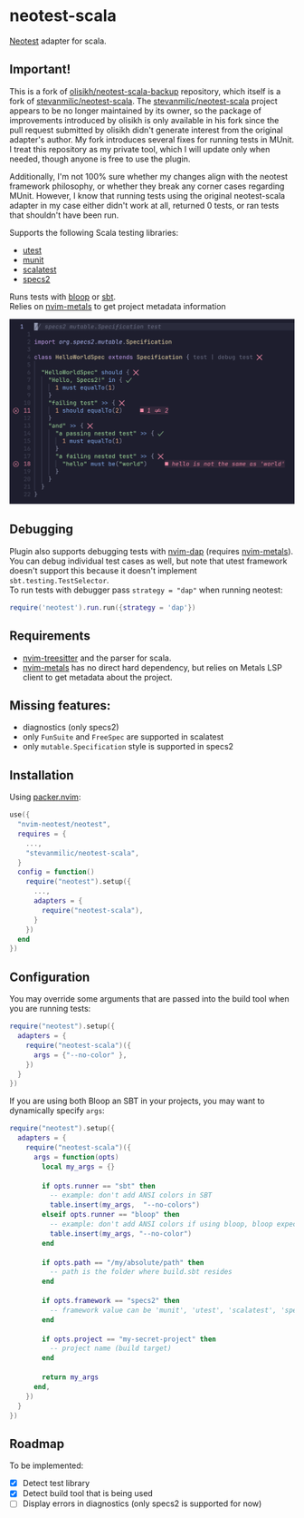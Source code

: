 # neotest-scala

[Neotest](https://github.com/rcarriga/neotest) adapter for scala.



## Important!
This is a fork of [olisikh/neotest-scala-backup](https://github.com/olisikh/neotest-scala-backup) repository, which itself is a fork of [stevanmilic/neotest-scala](https://github.com/stevanmilic/neotest-scala).
The [stevanmilic/neotest-scala](https://github.com/stevanmilic/neotest-scala) project appears to be no longer maintained by its owner, so the package of improvements introduced by olisikh is only available in his fork since the pull request submitted by olisikh didn't generate interest from the original adapter's author.
My fork introduces several fixes for running tests in MUnit. I treat this repository as my private tool, which I will update only when needed, though anyone is free to use the plugin.

Additionally, I'm not 100% sure whether my changes align with the neotest framework philosophy, or whether they break any corner cases regarding MUnit. However, I know that running tests using the original neotest-scala adapter in my case either didn't work at all, returned 0 tests, or ran tests that shouldn't have been run.

Supports the following Scala testing libraries:

- [utest](https://github.com/com-lihaoyi/utest)
- [munit](https://scalameta.org/munit/docs/getting-started.html)
- [scalatest](https://www.scalatest.org/)
- [specs2](https://etorreborre.github.io/specs2)

Runs tests with [bloop](https://scalacenter.github.io/bloop/) or [sbt](https://www.scala-sbt.org). \
Relies on [nvim-metals](https://github.com/scalameta/nvim-metals) to get project metadata information

![Hero image](./img/hero.png)

## Debugging

Plugin also supports debugging tests with [nvim-dap](https://github.com/rcarriga/nvim-dap) (requires [nvim-metals](https://github.com/scalameta/nvim-metals)). \
You can debug individual test cases as well, but note that utest framework doesn't support this because it doesn't implement `sbt.testing.TestSelector`. \
To run tests with debugger pass `strategy = "dap"` when running neotest:

```lua
require('neotest').run.run({strategy = 'dap'})
```

## Requirements

- [nvim-treesitter](https://github.com/nvim-treesitter/nvim-treesitter) and the parser for scala.
- [nvim-metals](https://github.com/scalameta/nvim-metals) has no direct hard dependency,
  but relies on Metals LSP client to get metadata about the project.

## Missing features:

- diagnostics (only specs2)
- only `FunSuite` and `FreeSpec` are supported in scalatest
- only `mutable.Specification` style is supported in specs2

## Installation

Using [packer.nvim](https://github.com/wbthomason/packer.nvim):

```lua
use({
  "nvim-neotest/neotest",
  requires = {
    ...,
    "stevanmilic/neotest-scala",
  }
  config = function()
    require("neotest").setup({
      ...,
      adapters = {
        require("neotest-scala"),
      }
    })
  end
})
```

## Configuration

You may override some arguments that are passed into the build tool when you are running tests:

```lua
require("neotest").setup({
  adapters = {
    require("neotest-scala")({
      args = {"--no-color" },
    })
  }
})
```

If you are using both Bloop an SBT in your projects, you may want to dynamically specify `args`:

```lua
require("neotest").setup({
  adapters = {
    require("neotest-scala")({
      args = function(opts)
        local my_args = {}

        if opts.runner == "sbt" then
          -- example: don't add ANSI colors in SBT
          table.insert(my_args,  "--no-colors")
        elseif opts.runner == "bloop" then
          -- example: don't add ANSI colors if using bloop, bloop expects '--no-color' argument
          table.insert(my_args, "--no-color")
        end

        if opts.path == "/my/absolute/path" then
          -- path is the folder where build.sbt resides
        end

        if opts.framework == "specs2" then
          -- framework value can be 'munit', 'utest', 'scalatest', 'specs2'
        end

        if opts.project == "my-secret-project" then
          -- project name (build target)
        end

        return my_args
      end,
    })
  }
})
```

## Roadmap

To be implemented:

- [x] Detect test library
- [x] Detect build tool that is being used
- [ ] Display errors in diagnostics (only specs2 is supported for now)
